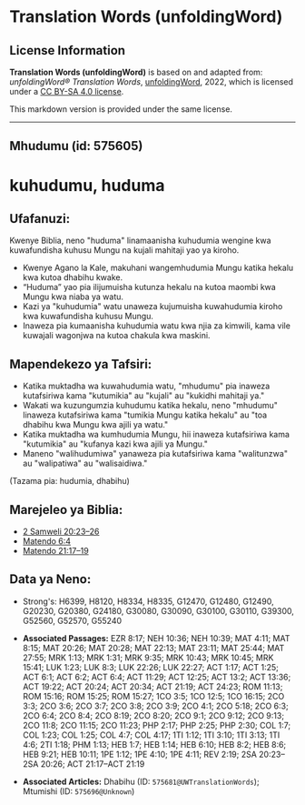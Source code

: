 # Translation Words (unfoldingWord)

## License Information

**Translation Words (unfoldingWord)** is based on and adapted from: _unfoldingWord® Translation Words_, [unfoldingWord](https://unfoldingword.org/utw), 2022, which is licensed under a [CC BY-SA 4.0 license](https://creativecommons.org/licenses/by-sa/4.0/legalcode.en).

This markdown version is provided under the same license.



--------------------------------

## Mhudumu (id: 575605)

kuhudumu, huduma
================

Ufafanuzi:
----------

Kwenye Biblia, neno "huduma" linamaanisha kuhudumia wengine kwa kuwafundisha kuhusu Mungu na kujali mahitaji yao ya kiroho.

* Kwenye Agano la Kale, makuhani wangemhudumia Mungu katika hekalu kwa kutoa dhabihu kwake.
* “Huduma” yao pia ilijumuisha kutunza hekalu na kutoa maombi kwa Mungu kwa niaba ya watu.
* Kazi ya "kuhudumia" watu unaweza kujumuisha kuwahudumia kiroho kwa kuwafundisha kuhusu Mungu.
* Inaweza pia kumaanisha kuhudumia watu kwa njia za kimwili, kama vile kuwajali wagonjwa na kutoa chakula kwa maskini.

Mapendekezo ya Tafsiri:
-----------------------

* Katika muktadha wa kuwahudumia watu, "mhudumu" pia inaweza kutafsiriwa kama "kutumikia" au "kujali" au "kukidhi mahitaji ya."
* Wakati wa kuzungumzia kuhudumu katika hekalu, neno "mhudumu" linaweza kutafsiriwa kama "tumikia Mungu katika hekalu" au "toa dhabihu kwa Mungu kwa ajili ya watu."
* Katika muktadha wa kumhudumia Mungu, hii inaweza kutafsiriwa kama "kutumikia" au "kufanya kazi kwa ajili ya Mungu."
* Maneno "walihudumiwa" yanaweza pia kutafsiriwa kama "walitunzwa" au "walipatiwa" au "walisaidiwa."

(Tazama pia: hudumia, dhabihu)

Marejeleo ya Biblia:
--------------------

* [2 Samweli 20:23–26](https://ref.ly/2Sam20:23-2Sam20:26)
* [Matendo 6:4](https://ref.ly/Acts6:4)
* [Matendo 21:17–19](https://ref.ly/Acts21:17-Acts21:19)

Data ya Neno:
-------------

* Strong's: H6399, H8120, H8334, H8335, G12470, G12480, G12490, G20230, G20380, G24180, G30080, G30090, G30100, G30110, G39300, G52560, G52570, G55240

* **Associated Passages:** EZR 8:17; NEH 10:36; NEH 10:39; MAT 4:11; MAT 8:15; MAT 20:26; MAT 20:28; MAT 22:13; MAT 23:11; MAT 25:44; MAT 27:55; MRK 1:13; MRK 1:31; MRK 9:35; MRK 10:43; MRK 10:45; MRK 15:41; LUK 1:23; LUK 8:3; LUK 22:26; LUK 22:27; ACT 1:17; ACT 1:25; ACT 6:1; ACT 6:2; ACT 6:4; ACT 11:29; ACT 12:25; ACT 13:2; ACT 13:36; ACT 19:22; ACT 20:24; ACT 20:34; ACT 21:19; ACT 24:23; ROM 11:13; ROM 15:16; ROM 15:25; ROM 15:27; 1CO 3:5; 1CO 12:5; 1CO 16:15; 2CO 3:3; 2CO 3:6; 2CO 3:7; 2CO 3:8; 2CO 3:9; 2CO 4:1; 2CO 5:18; 2CO 6:3; 2CO 6:4; 2CO 8:4; 2CO 8:19; 2CO 8:20; 2CO 9:1; 2CO 9:12; 2CO 9:13; 2CO 11:8; 2CO 11:15; 2CO 11:23; PHP 2:17; PHP 2:25; PHP 2:30; COL 1:7; COL 1:23; COL 1:25; COL 4:7; COL 4:17; 1TI 1:12; 1TI 3:10; 1TI 3:13; 1TI 4:6; 2TI 1:18; PHM 1:13; HEB 1:7; HEB 1:14; HEB 6:10; HEB 8:2; HEB 8:6; HEB 9:21; HEB 10:11; 1PE 1:12; 1PE 4:10; 1PE 4:11; REV 2:19; 2SA 20:23–2SA 20:26; ACT 21:17–ACT 21:19
* **Associated Articles:** Dhabihu (ID: `575681@UWTranslationWords`); Mtumishi (ID: `575696@Unknown`)

